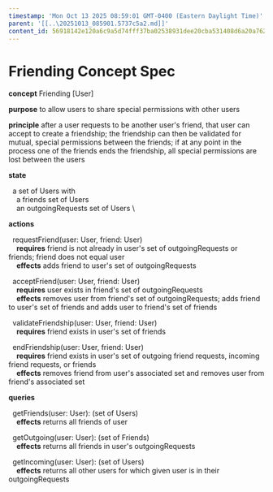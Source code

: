 ```yaml
---
timestamp: 'Mon Oct 13 2025 08:59:01 GMT-0400 (Eastern Daylight Time)'
parent: '[[..\20251013_085901.5737c5a2.md]]'
content_id: 56918142e120a6c9a5d74fff37ba02538931dee20cba531408d6a20a762c96e8
---
```


# Friending Concept Spec

**concept** Friending \[User]

**purpose** to allow users to share special permissions with other users

**principle** after a user requests to be another user's friend, that user can accept to create a friendship; the friendship can then be validated for mutual, special permissions between the friends; if at any point in the process one of the friends ends the friendship, all special permissions are lost between the users

**state**

  a set of Users with \
    a friends set of Users \
    an outgoingRequests set of Users \\

**actions**

  requestFriend(user: User, friend: User) \
    **requires**  friend is not already in user's set of outgoingRequests or friends; friend does not equal user  \
    **effects** adds friend to user's set of outgoingRequests

  acceptFriend(user: User, friend: User) \
    **requires** user exists in friend's set of outgoingRequests \
    **effects** removes user from friend's set of outgoingRequests; adds friend to user's set of friends and adds user to friend's set of friends

  validateFriendship(user: User, friend: User) \
    **requires** friend exists in user's set of friends

  endFriendship(user: User, friend: User) \
    **requires** friend exists in user's set of outgoing friend requests, incoming friend requests, or friends \
    **effects** removes friend from user's associated set and removes user from friend's associated set

**queries**

  getFriends(user: User): (set of Users) \
    **effects** returns all friends of user

  getOutgoing(user: User): (set of Friends) \
    **effects** returns all friends in user's outgoingRequests

  getIncoming(user: User): (set of Users) \
    **effects** returns all other users for which given user is in their outgoingRequests
